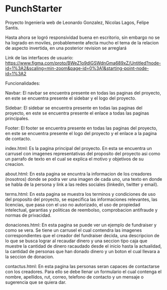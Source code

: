 # PunchStarter
Proyecto Ingeniería web de Leonardo Gonzalez, Nicolas Lagos, Felipe Santis.

Hasta ahora se logró responsividad buena en escritorio, sin embargo no se ha logrado en moviles, probablemente afecta mucho el tema de la relacion de aspecto invertida, en una posterior revision se arreglará

Link de las interfaces de usuario: https://www.figma.com/proto/BWeZ1o9dlGSWdnGma689xZ/Untitled?node-id=1%3A2&scaling=min-zoom&page-id=0%3A1&starting-point-node-id=1%3A2

Funcionalidades:

Navbar: El navbar se encuentra presente en todas las paginas del proyecto, en este se encuentra presente el sidebar y el logo del proyecto.

Sidebar: El sidebar se encuentra presente en todas las paginas del proyecto, en este se encuentra presente el enlace a todas las paginas principales.

Footer: El footer se encuentra presente en todas las paginas del proyecto, en este se encuentra presente el logo del proyecto y el enlace a la pagina de contacto.

index.html: Es la pagina principal del proyecto. En esta se encuentra un carrusel con imagenes representativas del proposito del proyecto asi como un parrafo de texto en el cual se explica el motivo y objetivos de su creacion.

about.html: En esta pagina se encuntra la informacion de los creadores (nosotros) donde se podra ver una imagen de cada uno, una texto en donde se habla de la persona y link a las redes sociales (linkedin, twitter y email).

terms.html: En esta pagina se muestra los terminos y condiciones de uso del proposito del proyecto, se especifica las informaciones relevantes, las licencias, que pasa con el uso no autorizado, el uso de propiedad intelectual, garantias y politicas de reembolso, comprobacion antifraude y normas de privacidad.

donaciones.html: En esta pagina se puede ver un ejemplo de fundraiser y como se vera. Se tiene un carrusel el cual contendra las imagenes correspondientes que el creador del fundraiser decida, una descripcion de lo que se busca lograr al recaudar dinero y una seccion tipo caja que muestre la cantidad de dinero racaudado desde el inicio hasta la actualidad, la cantidad de personas que han donado dinero y un boton el cual llevara a la seccion de donacion.

contactus.html: En esta pagina las personas seran capaces de contactarse con los creadores. Para ello se debe llenar un formulario el cual contenga el nombre, apellidos, rut, correo, telefono de contacto y un mensaje o sugerencia que se quiera dar.